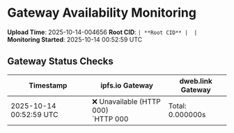 # Gateway Availability Monitoring

**Upload Time**: 2025-10-14-004656
**Root CID**: `| **Root CID** |  |`
**Monitoring Started**: 2025-10-14 00:52:59 UTC

## Gateway Status Checks

| Timestamp | ipfs.io Gateway | dweb.link Gateway |
|-----------|-----------------|-------------------|
| 2025-10-14 00:52:59 UTC | ❌ Unavailable (HTTP 000)<br>`HTTP 000 | Total: 0.000000s | DNS: 0.000000s | Connect: 0.000000s | Transfer: 0.000000s | Size: 0 bytesConnection failed or timeout` | ❌ Unavailable (HTTP 000)<br>`HTTP 000 | Total: 0.000000s | DNS: 0.000000s | Connect: 0.000000s | Transfer: 0.000000s | Size: 0 bytesConnection failed or timeout` |
